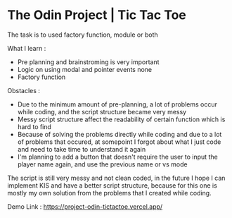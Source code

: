 # The Odin Project | Tic Tac Toe

The task is to used factory function, module or both

What I learn :
- Pre planning and brainstroming is very important
- Logic on using modal and pointer events none
- Factory function

Obstacles :
- Due to the minimum amount of pre-planning, a lot of problems occur while coding, and the script structure became very messy
- Messy script structure affect the readability of certain function which is hard to find
- Because of solving the problems directly while coding and due to a lot of problems that occured, at somepoint I forgot about what I just code and need to take time to understand it again
- I'm planning to add a button that doesn't require the user to input the player name again, and use the previous name or vs mode

The script is still very messy and not clean coded, in the future I hope I can implement KIS and have a better script structure, because for this one is mostly my own solution from the problems that I created while coding.



Demo Link : https://project-odin-tictactoe.vercel.app/

